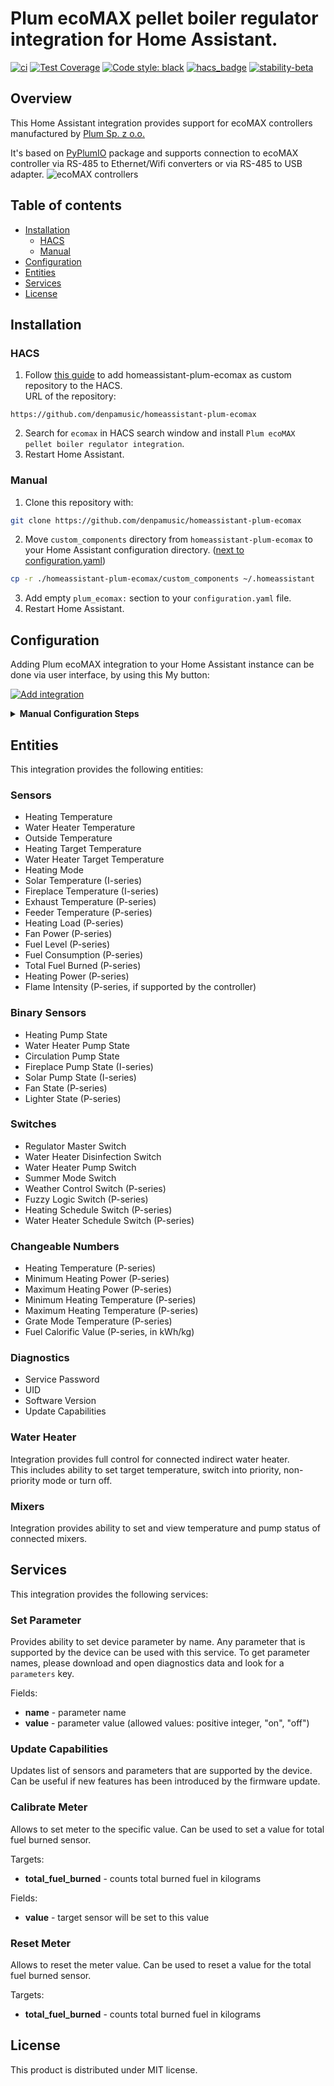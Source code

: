 # Plum ecoMAX pellet boiler regulator integration for Home Assistant.
[![ci](https://github.com/denpamusic/homeassistant-plum-ecomax/actions/workflows/ci.yml/badge.svg)](https://github.com/denpamusic/homeassistant-plum-ecomax/actions/workflows/ci.yml)
[![Test Coverage](https://api.codeclimate.com/v1/badges/bfa869d3c97a62eeb71c/test_coverage)](https://codeclimate.com/github/denpamusic/homeassistant-plum-ecomax/test_coverage)
[![Code style: black](https://img.shields.io/badge/code%20style-black-000000.svg)](https://github.com/psf/black)
[![hacs_badge](https://img.shields.io/badge/HACS-Custom-41BDF5.svg)](https://github.com/hacs/integration)
[![stability-beta](https://img.shields.io/badge/stability-beta-33bbff.svg)](https://github.com/mkenney/software-guides/blob/master/STABILITY-BADGES.md#beta)

## Overview
This Home Assistant integration provides support for ecoMAX controllers manufactured by [Plum Sp. z o.o.](https://www.plum.pl/)

It's based on [PyPlumIO](https://github.com/denpamusic/PyPlumIO) package and supports connection to ecoMAX controller via RS-485 to Ethernet/Wifi converters or via RS-485 to USB adapter.
![ecoMAX controllers](https://raw.githubusercontent.com/denpamusic/homeassistant-plum-ecomax/main/images/ecomax.png)

## Table of contents
- [Installation](#installation)
  - [HACS](#hacs)
  - [Manual](#manual)
- [Configuration](#configuration)
- [Entities](#entities)
- [Services](#services)
- [License](#license)

## Installation
### HACS
1. Follow [this guide](https://hacs.xyz/docs/faq/custom_repositories) to add homeassistant-plum-ecomax as custom repository to the HACS.  
URL of the repository:
```
https://github.com/denpamusic/homeassistant-plum-ecomax
```
2. Search for `ecomax` in HACS search window and install `Plum ecoMAX pellet boiler regulator integration`.
3. Restart Home Assistant.

### Manual

1. Clone this repository with:
```sh
git clone https://github.com/denpamusic/homeassistant-plum-ecomax
```

2. Move `custom_components` directory from `homeassistant-plum-ecomax` to your Home Assistant configuration directory. ([next to configuration.yaml](https://www.home-assistant.io/docs/configuration/))

```sh
cp -r ./homeassistant-plum-ecomax/custom_components ~/.homeassistant
```

3. Add empty `plum_ecomax:` section to your `configuration.yaml` file.
4. Restart Home Assistant.


## Configuration

Adding Plum ecoMAX integration to your Home Assistant instance can be done via user interface, by using this My button:


[![Add integration](https://my.home-assistant.io/badges/config_flow_start.svg)](https://my.home-assistant.io/redirect/config_flow_start?domain=plum_ecomax)
<details>
  <summary><b>Manual Configuration Steps</b></summary>
  
If the above My button doesn’t work, you can also perform the following steps manually:

1. Browse to your Home Assistant instance.
2. In the sidebar click on Settings.
3. From the configuration menu select: Devices & Services.
4. In the bottom right, click on the Add Integration button.
5. From the list, search and select "Plum ecoMAX".

![Search dialog](https://raw.githubusercontent.com/denpamusic/homeassistant-plum-ecomax/main/images/search.png)

6. Enter your connection details and click `Submit`.  
__Serial connection__: you will need to fill Device path. Host and Port will be ignored.  
__TCP connection__: you will need to fill Host and Port. Device path will be ignored

![Configuration dialog](https://raw.githubusercontent.com/denpamusic/homeassistant-plum-ecomax/main/images/config.png)

7. Your device should now be available in your Home Assistant installation.

![Success](https://raw.githubusercontent.com/denpamusic/homeassistant-plum-ecomax/main/images/success.png)
  
</details>

## Entities
This integration provides the following entities:

### Sensors
- Heating Temperature
- Water Heater Temperature
- Outside Temperature
- Heating Target Temperature
- Water Heater Target Temperature
- Heating Mode
- Solar Temperature (I-series)
- Fireplace Temperature (I-series)
- Exhaust Temperature (P-series)
- Feeder Temperature (P-series)
- Heating Load (P-series)
- Fan Power (P-series)
- Fuel Level (P-series)
- Fuel Consumption (P-series)
- Total Fuel Burned (P-series)
- Heating Power (P-series)
- Flame Intensity (P-series, if supported by the controller) 

### Binary Sensors
- Heating Pump State
- Water Heater Pump State
- Circulation Pump State
- Fireplace Pump State (I-series)
- Solar Pump State (I-series)
- Fan State (P-series)
- Lighter State (P-series)

### Switches
- Regulator Master Switch
- Water Heater Disinfection Switch
- Water Heater Pump Switch
- Summer Mode Switch
- Weather Control Switch (P-series)
- Fuzzy Logic Switch (P-series)
- Heating Schedule Switch (P-series)
- Water Heater Schedule Switch (P-series)

### Changeable Numbers
- Heating Temperature (P-series)
- Minimum Heating Power (P-series)
- Maximum Heating Power (P-series)
- Minimum Heating Temperature (P-series)
- Maximum Heating Temperature (P-series)
- Grate Mode Temperature (P-series)
- Fuel Calorific Value (P-series, in kWh/kg)

### Diagnostics
- Service Password
- UID
- Software Version
- Update Capabilities

### Water Heater
Integration provides full control for connected indirect water heater.  
This includes ability to set target temperature, switch into priority, non-priority mode or turn off.

### Mixers
Integration provides ability to set and view temperature and pump status of connected mixers.

## Services
This integration provides the following services:

### Set Parameter
Provides ability to set device parameter by name. Any parameter that is supported by the device can be used with this service. To get parameter names, please download and open diagnostics data and look for a `parameters` key.

Fields:
- __name__ - parameter name
- __value__ - parameter value (allowed values: positive integer, "on", "off")

### Update Capabilities
Updates list of sensors and parameters that are supported by the device. Can be useful if new features has been introduced by the firmware update.

### Calibrate Meter
Allows to set meter to the specific value. Can be used to set a value for total fuel burned sensor.

Targets:
 - __total_fuel_burned__ - counts total burned fuel in kilograms

Fields:
 - __value__ - target sensor will be set to this value

### Reset Meter
Allows to reset the meter value. Can be used to reset a value for the total fuel burned sensor.

Targets:
 - __total_fuel_burned__ - counts total burned fuel in kilograms

## License
This product is distributed under MIT license.
